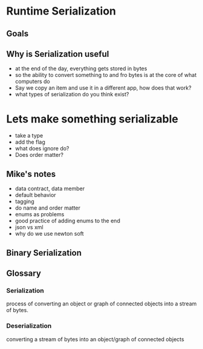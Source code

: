 # Runtime Serialization

## Goals

## Why is Serialization useful
- at the end of the day, everything gets stored in bytes
- so the ability to convert something to and fro bytes is at the core of what computers do
- Say we copy an item and use it in a different app, how does that work?
- what types of serialization do you think exist?


# Lets make something serializable
- take a type
- add the flag
- what does ignore do?
- Does order matter?
## Mike's notes

- data contract, data member
- default behavior
- tagging
- do name and order matter
- enums as problems
- good practice of adding enums to the end
- json vs xml
- why do we use newton soft

## Binary Serialization
## Glossary

### Serialization
process of converting an object or graph of connected objects into a stream of bytes.

### Deserialization
converting a stream of bytes into an object/graph of connected objects